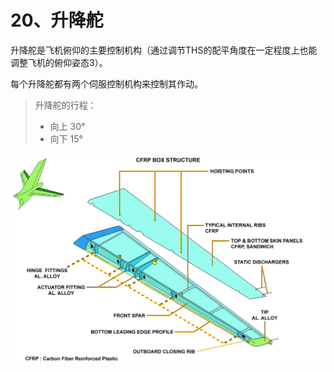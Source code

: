 # 20、升降舵

升降舵是飞机俯仰的主要控制机构（通过调节THS的配平角度在一定程度上也能调整飞机的俯仰姿态3）。

每个升降舵都有两个伺服控制机构来控制其作动。

> 升降舵的行程：
> - 向上 30°
> - 向下 15°

![升降舵示意图](./20.png)